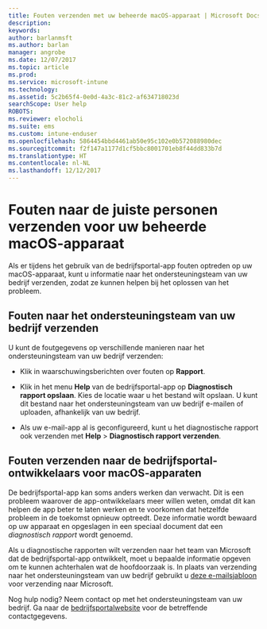 ```yaml
---
title: Fouten verzenden met uw beheerde macOS-apparaat | Microsoft Docs
description: 
keywords: 
author: barlanmsft
ms.author: barlan
manager: angrobe
ms.date: 12/07/2017
ms.topic: article
ms.prod: 
ms.service: microsoft-intune
ms.technology: 
ms.assetid: 5c2b65f4-0e0d-4a3c-81c2-af634718023d
searchScope: User help
ROBOTS: 
ms.reviewer: elocholi
ms.suite: ems
ms.custom: intune-enduser
ms.openlocfilehash: 5864454bbd4461ab50e95c102e0b572088980dec
ms.sourcegitcommit: f2f147a1177d1cf5bbc8001701eb8f44dd833b7d
ms.translationtype: HT
ms.contentlocale: nl-NL
ms.lasthandoff: 12/12/2017
---
```

# <a name="submit-errors-to-the-right-people-for-your-managed-macos-device"></a>Fouten naar de juiste personen verzenden voor uw beheerde macOS-apparaat

Als er tijdens het gebruik van de bedrijfsportal-app fouten optreden op uw macOS-apparaat, kunt u informatie naar het ondersteuningsteam van uw bedrijf verzenden, zodat ze kunnen helpen bij het oplossen van het probleem.

## <a name="send-errors-to-your-company-support"></a>Fouten naar het ondersteuningsteam van uw bedrijf verzenden

 U kunt de foutgegevens op verschillende manieren naar het ondersteuningsteam van uw bedrijf verzenden:

-   Klik in waarschuwingsberichten over fouten op **Rapport**.

-   Klik in het menu **Help** van de bedrijfsportal-app op **Diagnostisch rapport opslaan**. Kies de locatie waar u het bestand wilt opslaan. U kunt dit bestand naar het ondersteuningsteam van uw bedrijf e-mailen of uploaden, afhankelijk van uw bedrijf.

- Als uw e-mail-app al is geconfigureerd, kunt u het diagnostische rapport ook verzenden met **Help** > **Diagnostisch rapport verzenden**.

## <a name="send-errors-to-the-company-portal-developers-for-macos-devices"></a>Fouten verzenden naar de bedrijfsportal-ontwikkelaars voor macOS-apparaten

De bedrijfsportal-app kan soms anders werken dan verwacht. Dit is een probleem waarover de app-ontwikkelaars meer willen weten, omdat dit kan helpen de app beter te laten werken en te voorkomen dat hetzelfde probleem in de toekomst opnieuw optreedt. Deze informatie wordt bewaard op uw apparaat en opgeslagen in een speciaal document dat een _diagnostisch rapport_ wordt genoemd.

Als u diagnostische rapporten wilt verzenden naar het team van Microsoft dat de bedrijfsportal-app ontwikkelt, moet u bepaalde informatie opgeven om te kunnen achterhalen wat de hoofdoorzaak is. In plaats van verzending naar het ondersteuningsteam van uw bedrijf gebruikt u <a href="mailto:IntuneCPiOSfeedback@microsoft.com?subject=My Company Portal App Closed Unexpectedly&body=Press and hold, then paste your copied Company Portal app logs here.">deze e-mailsjabloon</a> voor verzending naar Microsoft.

Nog hulp nodig? Neem contact op met het ondersteuningsteam van uw bedrijf. Ga naar de [bedrijfsportalwebsite](https://portal.manage.microsoft.com#HelpDeskDialog) voor de betreffende contactgegevens.
